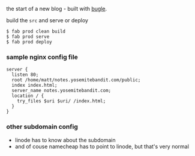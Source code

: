 the start of a new blog - built with [bugle](https://github.com/yosemitebandit/bugle).

build the `src` and serve or deploy

    $ fab prod clean build
    $ fab prod serve
    $ fab prod deploy


### sample nginx config file

```nginx
server {
  listen 80;
  root /home/matt/notes.yosemitebandit.com/public;
  index index.html;
  server_name notes.yosemitebandit.com;
  location / {
    try_files $uri $uri/ /index.html;
  }
}
```

### other subdomain config

* linode has to know about the subdomain
* and of couse namecheap has to point to linode, but that's very normal
